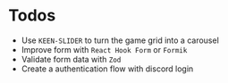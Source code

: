 # Todos
- Use `KEEN-SLIDER` to turn the game grid into a carousel
- Improve form with `React Hook Form` or `Formik`
- Validate form data with `Zod`
- Create a authentication flow with discord login
